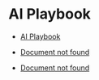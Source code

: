 # AI Playbook

* [AI Playbook](/ai/Index.md)                                                   

* [Document not found](/ai/AI-Index.md)                                         

* [Document not found](/ai/Pub-Index.md)                                        

